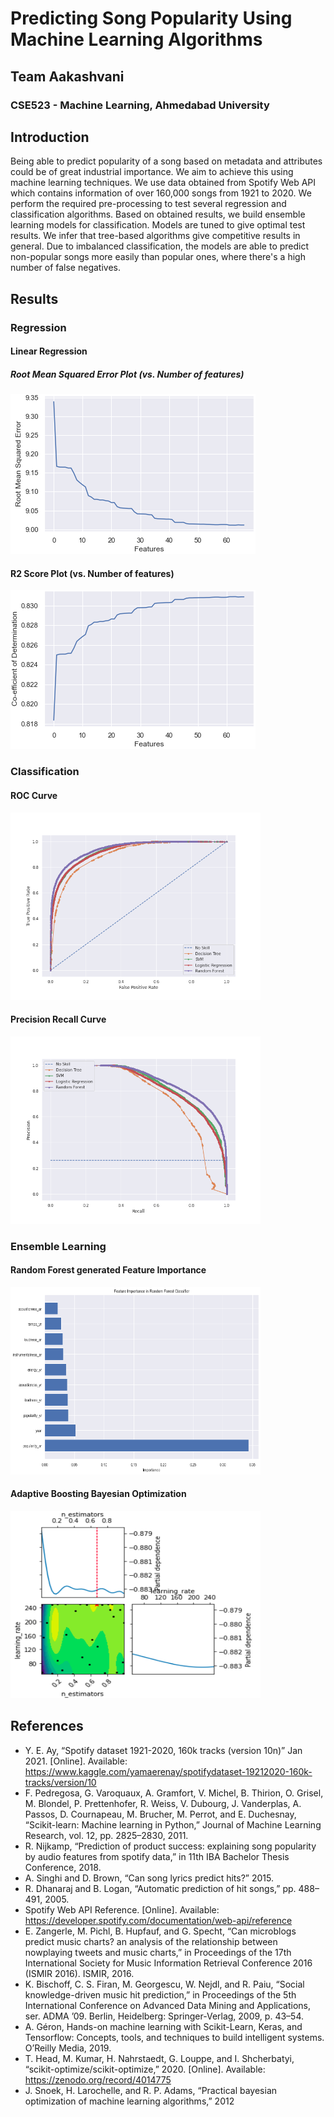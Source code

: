 # Predicting Song Popularity Using Machine Learning Algorithms
## Team Aakashvani
### CSE523 - Machine Learning, Ahmedabad University

## Introduction
Being able to predict popularity of a song based on metadata and attributes could be of great industrial importance. We aim to achieve this using machine learning techniques. We use data obtained from Spotify Web API which contains information of over 160,000 songs from 1921 to 2020. We perform the required pre-processing to test several regression and classification algorithms. Based on obtained results, we build ensemble learning models for classification. Models are tuned to give optimal test results. We infer that tree-based algorithms give competitive results in general. Due to imbalanced classification, the models are able to predict non-popular songs more easily than popular ones, where there's a high number of false negatives. 

## Results
### Regression
#### Linear Regression

##### Root Mean Squared Error Plot (vs. Number of features)

![](Results/RMSE.png)

#### R2 Score Plot (vs. Number of features)

![](Results/R2_Score.png)

### Classification

#### ROC Curve
<img src="Results/ROC_Curve.png" width="400" height="300">

#### Precision Recall Curve
<img src="Results/Precision_Recall_Curve.png" width="400" height="300">

### Ensemble Learning
#### Random Forest generated Feature Importance
<img src="Results/Random_Forest_Feature_Importance.png" width="400" height="300">

#### Adaptive Boosting Bayesian Optimization

<img src="Results/AdaBoost_Bayesian_Optimization.png" width="400" height="300">


## References
- Y. E. Ay, “Spotify dataset 1921-2020, 160k tracks (version 10n)” Jan 2021. [Online]. Available: https://www.kaggle.com/yamaerenay/spotifydataset-19212020-160k-tracks/version/10
- F. Pedregosa, G. Varoquaux, A. Gramfort, V. Michel, B. Thirion, O. Grisel, M. Blondel, P. Prettenhofer, R. Weiss, V. Dubourg, J. Vanderplas, A. Passos, D. Cournapeau, M. Brucher, M. Perrot, and E. Duchesnay, “Scikit-learn: Machine learning in Python,” Journal of Machine Learning Research, vol. 12, pp. 2825–2830, 2011.
- R. Nijkamp, “Prediction of product success: explaining song popularity by audio features from spotify data,” in 11th IBA Bachelor Thesis Conference, 2018.
- A. Singhi and D. Brown, “Can song lyrics predict hits?” 2015.
- R. Dhanaraj and B. Logan, “Automatic prediction of hit songs,” pp. 488–491, 2005.
- Spotify Web API Reference. [Online]. Available: https://developer.spotify.com/documentation/web-api/reference 
- E. Zangerle, M. Pichl, B. Hupfauf, and G. Specht, “Can microblogs predict music charts? an analysis of the relationship between nowplaying tweets and music charts,” in Proceedings of the 17th International Society for Music Information Retrieval Conference 2016 (ISMIR 2016). ISMIR, 2016.
- K. Bischoff, C. S. Firan, M. Georgescu, W. Nejdl, and R. Paiu, “Social knowledge-driven music hit prediction,” in Proceedings of the 5th International Conference on Advanced Data Mining and Applications, ser. ADMA ’09. Berlin, Heidelberg: Springer-Verlag, 2009, p. 43–54.
- A. Géron, Hands-on machine learning with Scikit-Learn, Keras, and Tensorflow: Concepts, tools, and techniques to build intelligent systems. O’Reilly Media, 2019.
- T. Head, M. Kumar, H. Nahrstaedt, G. Louppe, and I. Shcherbatyi, “scikit-optimize/scikit-optimize,” 2020. [Online]. Available: https://zenodo.org/record/4014775 
- J. Snoek, H. Larochelle, and R. P. Adams, “Practical bayesian optimization of machine learning algorithms,” 2012
